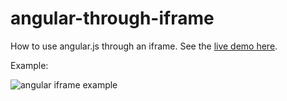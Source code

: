 angular-through-iframe
======================

How to use angular.js through an iframe. See the [live demo here](http://james2doyle.github.io/angular-through-iframe/).

Example:

![angular iframe example](https://raw.githubusercontent.com/james2doyle/angular-through-iframe/master/angular-iframe.gif)